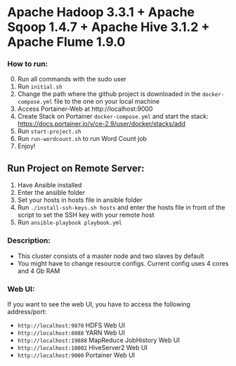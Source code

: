 # Apache Hadoop 3.3.1 + Apache Sqoop 1.4.7 + Apache Hive 3.1.2 + Apache Flume 1.9.0

### How to run:
0. Run all commands with the sudo user
1. Run ```initial.sh```
2. Change the path where the github project is downloaded in the ``docker-compose.yml`` file to the one on your local machine 
3. Access Portainer-Web at http://localhost:9000
4. Create Stack on Portainer ```docker-compose.yml``` and start the stack: https://docs.portainer.io/v/ce-2.9/user/docker/stacks/add
5. Run ```start-project.sh``` 
6. Run ```run-wordcount.sh``` to run Word Count job
7. Enjoy!

## Run Project on Remote Server:

1. Have Ansible installed
2. Enter the ansible folder
3. Set your hosts in hosts file in ansible folder
4. Run ```./install-ssh-keys.sh hosts``` and enter the hosts file in front of the script to set the SSH key with your remote host
5. Run ```ansible-playbook playbook.yml```

### Description:

* This cluster consists of a master node and two slaves by default
* You might have to change resource configs. Current config uses 4 cores and 4 Gb RAM

### Web UI:
  If you want to see the web UI, you have to access the following address/port:
* ```http://localhost:9870``` HDFS Web UI
* ```http://localhost:8088``` YARN Web UI
* ```http://localhost:19888``` MapReduce JobHistory Web UI
* ```http://localhost:10002``` HiveServer2 Web UI
* ```http://localhost:9000``` Portainer Web UI